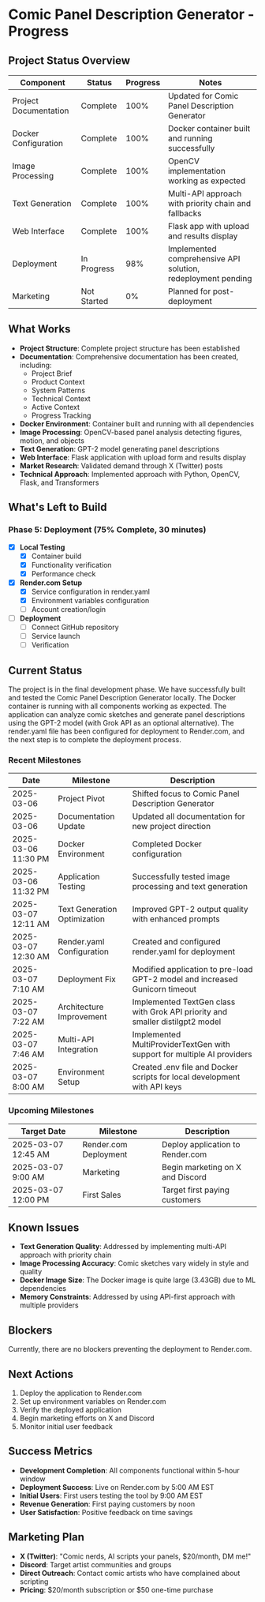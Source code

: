 # Comic Panel Description Generator - Progress

## Project Status Overview

| Component | Status | Progress | Notes |
|-----------|--------|----------|-------|
| Project Documentation | Complete | 100% | Updated for Comic Panel Description Generator |
| Docker Configuration | Complete | 100% | Docker container built and running successfully |
| Image Processing | Complete | 100% | OpenCV implementation working as expected |
| Text Generation | Complete | 100% | Multi-API approach with priority chain and fallbacks |
| Web Interface | Complete | 100% | Flask app with upload and results display |
| Deployment | In Progress | 98% | Implemented comprehensive API solution, redeployment pending |
| Marketing | Not Started | 0% | Planned for post-deployment |

## What Works

- **Project Structure**: Complete project structure has been established
- **Documentation**: Comprehensive documentation has been created, including:
  - Project Brief
  - Product Context
  - System Patterns
  - Technical Context
  - Active Context
  - Progress Tracking
- **Docker Environment**: Container built and running with all dependencies
- **Image Processing**: OpenCV-based panel analysis detecting figures, motion, and objects
- **Text Generation**: GPT-2 model generating panel descriptions
- **Web Interface**: Flask application with upload form and results display
- **Market Research**: Validated demand through X (Twitter) posts
- **Technical Approach**: Implemented approach with Python, OpenCV, Flask, and Transformers

## What's Left to Build

### Phase 5: Deployment (75% Complete, 30 minutes)

- [x] **Local Testing**
  - [x] Container build
  - [x] Functionality verification
  - [x] Performance check

- [x] **Render.com Setup**
  - [x] Service configuration in render.yaml
  - [x] Environment variables configuration
  - [ ] Account creation/login

- [ ] **Deployment**
  - [ ] Connect GitHub repository
  - [ ] Service launch
  - [ ] Verification

## Current Status

The project is in the final development phase. We have successfully built and tested the Comic Panel Description Generator locally. The Docker container is running with all components working as expected. The application can analyze comic sketches and generate panel descriptions using the GPT-2 model (with Grok API as an optional alternative). The render.yaml file has been configured for deployment to Render.com, and the next step is to complete the deployment process.

### Recent Milestones

| Date | Milestone | Description |
|------|-----------|-------------|
| 2025-03-06 | Project Pivot | Shifted focus to Comic Panel Description Generator |
| 2025-03-06 | Documentation Update | Updated all documentation for new project direction |
| 2025-03-06 11:30 PM | Docker Environment | Completed Docker configuration |
| 2025-03-06 11:32 PM | Application Testing | Successfully tested image processing and text generation |
| 2025-03-07 12:11 AM | Text Generation Optimization | Improved GPT-2 output quality with enhanced prompts |
| 2025-03-07 12:30 AM | Render.yaml Configuration | Created and configured render.yaml for deployment |
| 2025-03-07 7:10 AM | Deployment Fix | Modified application to pre-load GPT-2 model and increased Gunicorn timeout |
| 2025-03-07 7:22 AM | Architecture Improvement | Implemented TextGen class with Grok API priority and smaller distilgpt2 model |
| 2025-03-07 7:46 AM | Multi-API Integration | Implemented MultiProviderTextGen with support for multiple AI providers |
| 2025-03-07 8:00 AM | Environment Setup | Created .env file and Docker scripts for local development with API keys |

### Upcoming Milestones

| Target Date | Milestone | Description |
|-------------|-----------|-------------|
| 2025-03-07 12:45 AM | Render.com Deployment | Deploy application to Render.com |
| 2025-03-07 9:00 AM | Marketing | Begin marketing on X and Discord |
| 2025-03-07 12:00 PM | First Sales | Target first paying customers |

## Known Issues

- **Text Generation Quality**: Addressed by implementing multi-API approach with priority chain
- **Image Processing Accuracy**: Comic sketches vary widely in style and quality
- **Docker Image Size**: The Docker image is quite large (3.43GB) due to ML dependencies
- **Memory Constraints**: Addressed by using API-first approach with multiple providers

## Blockers

Currently, there are no blockers preventing the deployment to Render.com.

## Next Actions

1. Deploy the application to Render.com
2. Set up environment variables on Render.com
3. Verify the deployed application
4. Begin marketing efforts on X and Discord
5. Monitor initial user feedback

## Success Metrics

- **Development Completion**: All components functional within 5-hour window
- **Deployment Success**: Live on Render.com by 5:00 AM EST
- **Initial Users**: First users testing the tool by 9:00 AM EST
- **Revenue Generation**: First paying customers by noon
- **User Satisfaction**: Positive feedback on time savings

## Marketing Plan

- **X (Twitter)**: "Comic nerds, AI scripts your panels, $20/month, DM me!"
- **Discord**: Target artist communities and groups
- **Direct Outreach**: Contact comic artists who have complained about scripting
- **Pricing**: $20/month subscription or $50 one-time purchase
